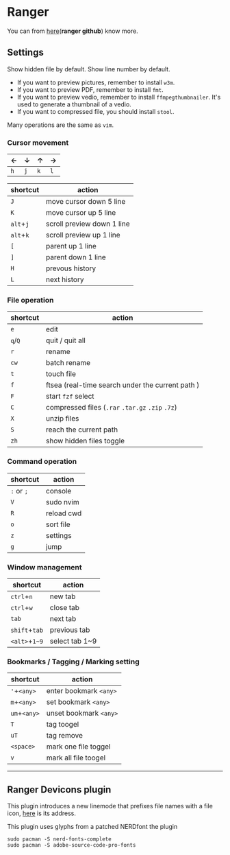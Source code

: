 # Ranger

You can from [here](https://github.com/ranger/ranger)(**ranger github**) know more.

## Settings

Show hidden file by default. Show line number by default.

- If you want to preview pictures, remember to install `w3m`.
- If you want to preview PDF, remember to install `fmt`.
- If you want to preview vedio, remember to install `ffmpegthumbnailer`. It's used to generate a thumbnail of a vedio.
- If you want to compressed file, you should install `stool`.

Many operations are the same as `vim`.

### Cursor movement

| ←   | ↓   | ↑   | →   |
|-----|-----|-----|-----|
| `h` | `j` | `k` | `l` |

| shortcut  | action                     |
|-----------|----------------------------|
| `J`       | move cursor down 5 line    |
| `K`       | move cursor up 5 line      |
| `alt`+`j` | scroll preview down 1 line |
| `alt`+`k` | scroll preview up 1 line   |
| `[`       | parent up 1 line           |
| `]`       | parent down 1 line         |
| `H`       | prevous history            |
| `L`       | next history               |

### File operation

| shortcut | action                                           |
|----------|--------------------------------------------------|
| `e`      | edit                                             |
| `q`/`Q`  | quit / quit all                                  |
| `r`      | rename                                           |
| `cw`     | batch rename                                     |
| `t`      | touch file                                       |
| `f`      | ftsea (real-time search under the current path ) |
| `F`      | start `fzf` select                               |
| `C`      | compressed files (`.rar` `.tar.gz` `.zip` `.7z`) |
| `X`      | unzip files                                      |
| `S`      | reach the current path                           |
| `zh`     | show hidden files toggle                         |

### Command operation

| shortcut   | action     |
|------------|------------|
| `:` or `;` | console    |
| `V`        | sudo nvim  |
| `R`        | reload cwd |
| `o`        | sort file  |
| `z`        | settings   |
| `g`        | jump       |

### Window management

| shortcut      | action         |
|---------------|----------------|
| `ctrl`+`n`    | new tab        |
| `ctrl`+`w`    | close tab      |
| `tab`         | next tab       |
| `shift`+`tab` | previous tab   |
| `<alt>`+`1~9` | select tab 1~9 |

### Bookmarks / Tagging / Marking setting

| shortcut     | action                 |
|--------------|------------------------|
| `'`+`<any>`  | enter bookmark `<any>` |
| `m`+`<any>`  | set bookmark `<any>`   |
| `um`+`<any>` | unset bookmark `<any>` |
| `T`          | tag toogel             |
| `uT`         | tag remove             |
| `<space>`    | mark one file toggel   |
| `v`          | mark all file toogel   |


---

## Ranger Devicons plugin 

This plugin introduces a new linemode that prefixes file names with a file icon, [here](https://github.com/alexanderjeurissen/ranger_devicons) is its address.

This plugin uses glyphs from a patched NERDfont
the plugin

```shell
sudo pacman -S nerd-fonts-complete
sudo pacman -S adobe-source-code-pro-fonts
```

